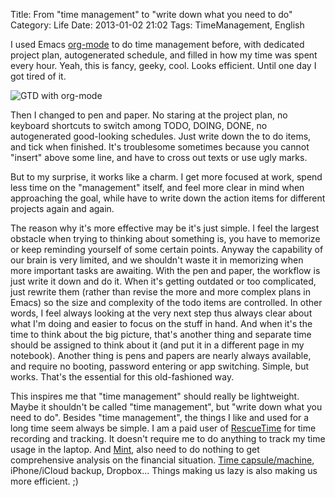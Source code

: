 Title: From "time management" to "write down what you need to do"
Category: Life
Date: 2013-01-02 21:02
Tags: TimeManagement, English

I used Emacs [org-mode](http://orgmode.org/) to do time management before, with dedicated project plan, autogenerated schedule, and filled in how my time was spent every hour. Yeah, this is fancy, geeky, cool. Looks efficient. Until one day I got tired of it.
 
![GTD with org-mode](http://members.optusnet.com.au/~charles57/GTD/daily_plan_grid.png)

Then I changed to pen and paper. No staring at the project plan, no keyboard shortcuts to switch among TODO, DOING, DONE, no autogenerated good-looking schedules. Just write down the to do items, and tick when finished. It's troublesome sometimes because you cannot "insert" above some line, and have to cross out texts or use ugly marks. 

But to my surprise, it works like a charm. I get more focused at work, spend less time on the "management" itself, and feel more clear in mind when approaching the goal, while have to write down the action items for different projects again and again. 

The reason why it's more effective may be it's just simple. I feel the largest obstacle when trying to thinking about something is, you have to memorize or keep reminding yourself of some certain points. Anyway the capability of our brain is very limited, and we shouldn't waste it in memorizing when more important tasks are awaiting. With the pen and paper, the workflow is just write it down and do it. When it's getting outdated or too complicated, just rewrite them (rather than revise the more and more complex plans in Emacs) so the size and complexity of the todo items are controlled. In other words, I feel always looking at the very next step thus always clear about what I'm doing and easier to focus on the stuff in hand. And when it's the time to think about the big picture, that's another thing and separate time should be assigned to think about it (and put it in a different page in my notebook). Another thing is pens and papers are nearly always available, and require no booting, password entering or app switching. Simple, but works. That's the essential for this old-fashioned way.

This inspires me that "time management" should really be lightweight. Maybe it shouldn't be called "time management", but "write down what you need to do". Besides "time management", the things I like and used for a long time seem always be simple. I am a paid user of [RescueTime](https://www.rescuetime.com/) for time recording and tracking. It doesn't require me to do anything to track my time usage in the laptop. And [Mint](https://www.mint.com/), also need to do nothing to get comprehensive analysis on the financial situation. [Time capsule/machine](http://store.apple.com/us/search/time-capsule), iPhone/iCloud backup, Dropbox... Things making us lazy is also making us more efficient. ;)
